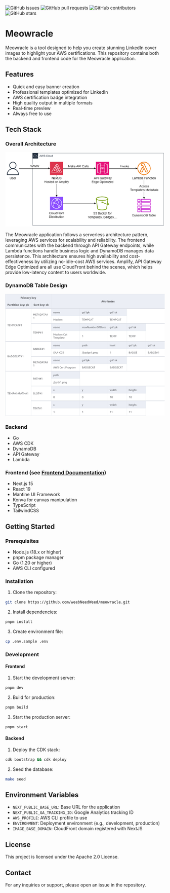 ![GitHub issues](https://img.shields.io/github/issues/weebNeedWeed/meowracle)
![GitHub pull requests](https://img.shields.io/github/issues-pr/weebNeedWeed/meowracle)
![GitHub contributors](https://img.shields.io/github/contributors/weebNeedWeed/meowracle)
![GitHub stars](https://img.shields.io/github/stars/weebNeedWeed/meowracle)

# Meowracle

Meowracle is a tool designed to help you create stunning LinkedIn cover images to highlight your AWS certifications. This repository contains both the backend and frontend code for the Meowracle application.

## Features

- Quick and easy banner creation
- Professional templates optimized for LinkedIn
- AWS certification badge integration
- High quality output in multiple formats
- Real-time preview
- Always free to use

## Tech Stack

### Overall Architecture

![Architecture](assets/architecture.png)

The Meowracle application follows a serverless architecture pattern, leveraging AWS services for scalability and reliability. The frontend communicates with the backend through API Gateway endpoints, while Lambda functions handle business logic and DynamoDB manages data persistence. This architecture ensures high availability and cost-effectiveness by utilizing no-idle-cost AWS services. Amplify, API Gateway Edge Optimized are all use CloudFront behind the scenes, which helps provide low-latency content to users worldwide.

### DynamoDB Table Design

![Table Design](assets/table-design.png)

### Backend

- Go
- AWS CDK
- DynamoDB
- API Gateway
- Lambda

### Frontend (see [Frontend Documentation](web/meowracle-gui))

- Next.js 15
- React 19
- Mantine UI Framework
- Konva for canvas manipulation
- TypeScript
- TailwindCSS

## Getting Started

### Prerequisites

- Node.js (18.x or higher)
- pnpm package manager
- Go (1.20 or higher)
- AWS CLI configured

### Installation

1. Clone the repository:
  ```bash
  git clone https://github.com/weebNeedWeed/meowracle.git
  ```

2. Install dependencies:
  ```bash
  pnpm install
  ```

3. Create environment file:
  ```bash
  cp .env.sample .env
  ```

### Development

#### Frontend

1. Start the development server:
  ```bash
  pnpm dev
  ```

2. Build for production:
  ```bash
  pnpm build
  ```

3. Start the production server:
  ```bash
  pnpm start
  ```

#### Backend

1. Deploy the CDK stack:
  ```bash
  cdk bootstrap && cdk deploy
  ```

2. Seed the database:
  ```bash
  make seed
  ```

## Environment Variables

- `NEXT_PUBLIC_BASE_URL`: Base URL for the application
- `NEXT_PUBLIC_GA_TRACKING_ID`: Google Analytics tracking ID
- `AWS_PROFILE`: AWS CLI profile to use
- `ENVIRONMENT`: Deployment environment (e.g., development, production)
- `IMAGE_BASE_DOMAIN`: CloudFront domain registered with NextJS

## License

This project is licensed under the Apache 2.0 License.

## Contact

For any inquiries or support, please open an issue in the repository.
